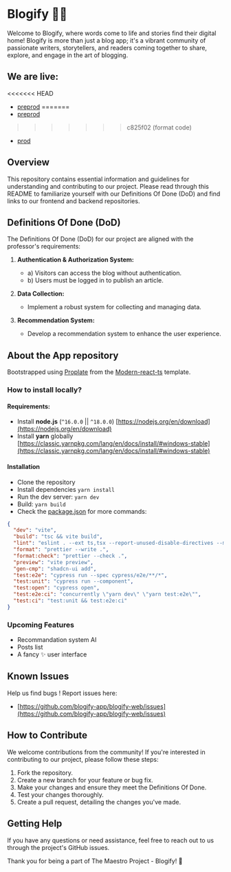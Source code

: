 # Blogify 📑✨

Welcome to Blogify, where words come to life and stories find their digital home! Blogify is more than just a blog app; it's a vibrant community of passionate writers, storytellers, and readers coming together to share, explore, and engage in the art of blogging.

## We are live:

<<<<<<< HEAD
- [preprod](https://blogify-preprod.vercel.app)
=======
- [preprod](https://blogify-preprod-kvu9aymiz-blogify-app.vercel.app)
>>>>>>> c825f02 (format code)
- [prod](https://blogify-prod.vercel.app)

## Overview

This repository contains essential information and guidelines for understanding and contributing to our project. Please read through this README to familiarize yourself with our Definitions Of Done (DoD) and find links to our frontend and backend repositories.

## Definitions Of Done (DoD)

The Definitions Of Done (DoD) for our project are aligned with the professor's requirements:

1. **Authentication & Authorization System:**

   - a) Visitors can access the blog without authentication.
   - b) Users must be logged in to publish an article.

2. **Data Collection:**

   - Implement a robust system for collecting and managing data.

3. **Recommendation System:**
   - Develop a recommendation system to enhance the user experience.

## About the App repository

Bootstrapped using [Proplate](https://github.com/YumeT023/proplate) from the [Modern-react-ts](https://github.com/YumeT023/modern-react-ts/tree/master) template.

### How to install locally?

#### Requirements:

- Install **node.js** (`^16.0.0` || `^18.0.0`) [https://nodejs.org/en/download](https://nodejs.org/en/download)
- Install **yarn** globally [https://classic.yarnpkg.com/lang/en/docs/install/#windows-stable](https://classic.yarnpkg.com/lang/en/docs/install/#windows-stable)

#### Installation

- Clone the repository
- Install dependencies `yarn install`
- Run the dev server: `yarn dev`
- Build: `yarn build`
- Check the <u>package.json</u> for more commands:

```json
{
  "dev": "vite",
  "build": "tsc && vite build",
  "lint": "eslint . --ext ts,tsx --report-unused-disable-directives --max-warnings 0",
  "format": "prettier --write .",
  "format:check": "prettier --check .",
  "preview": "vite preview",
  "gen-cmp": "shadcn-ui add",
  "test:e2e": "cypress run --spec cypress/e2e/**/*",
  "test:unit": "cypress run --component",
  "test:open": "cypress open",
  "test:e2e:ci": "concurrently \"yarn dev\" \"yarn test:e2e\"",
  "test:ci": "test:unit && test:e2e:ci"
}
```

### Upcoming Features

- Recommandation system AI
- Posts list
- A fancy ✨ user interface

## Known Issues

Help us find bugs !
Report issues here:

- [https://github.com/blogify-app/blogify-web/issues](https://github.com/blogify-app/blogify-web/issues)

## How to Contribute

We welcome contributions from the community! If you're interested in contributing to our project, please follow these steps:

1. Fork the repository.
2. Create a new branch for your feature or bug fix.
3. Make your changes and ensure they meet the Definitions Of Done.
4. Test your changes thoroughly.
5. Create a pull request, detailing the changes you've made.

## Getting Help

If you have any questions or need assistance, feel free to reach out to us through the project's GitHub issues.

Thank you for being a part of The Maestro Project - Blogify! 🚀
